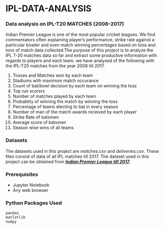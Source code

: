 # IPL-DATA-ANALYSIS
### Data analysis on IPL-T20 MATCHES (2008-2017)
Indian Premier League is one of the most popular cricket leagues. We find commentators often explaining player’s performance, strike rate against a particular bowler and even match winning percentages based on tons and tons of match data collected.The purpose of this project is to analyze the IPL T-20 matches data so far and extract some productive information with regards to players and each team. 
we have analysed of the following with the IPL-T20 matches from the year 2008 till 2017.
1. Tosses and Matches won by each team
2. Stadiums with maximum match occurance
3. Count of bat/bowl decision by each team on winning the toss
4. Top run scorers
5. Number of matches played by each team
6. Probablity of winning the match by winning the toss
7. Percentage of teams electing to bat in every season
8. Number of man of the match awards received by each player
9. Strike Rate of batsmen
10. Average score of batsmen
11. Season wise wins of all teams
### Datasets
The datasets used in this project are _matches.csv_ and _deliveries.csv_. These files consist of data of all IPL matches till 2017. The dataset used in this project can be obtained from [_**Indian Premier League till 2017**_](https://www.kaggle.com/raghu07/ipl-data-till-2017).
### Prerequisites
- Jupyter Notebook
- Any web browser
### Python Packages Used
``` 
pandas
matlotlib
numpy
```
